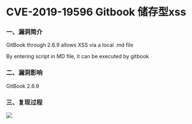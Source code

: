 # CVE-2019-19596 Gitbook 储存型xss

### 一、漏洞简介

GitBook through 2.6.9 allows XSS via a local .md file

By entering script in MD file, it can be executed by gitbook

### 二、漏洞影响

GitBook 2.6.9

### 三、复现过程

![](images/15890289555928.png)
